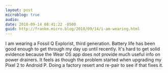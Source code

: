 ```yaml
---
layout: post
microblog: true
audio: 
date: 2018-09-14 08:41:22 -0500
guid: http://frankm.micro.blog/2018/09/14/i-am-wearing.html
---
```

I am wearing a Fossil Q Explorist, third generation. Battery life has been good enough to get through my day up until recently. It's hard to get solid evidence because the Wear OS app does not provide much useful info on power drainers. It feels as though the problem started when upgrading my Pixel 2 to Android P. Doing a factory resert and re-pair to see if that fixes it.
